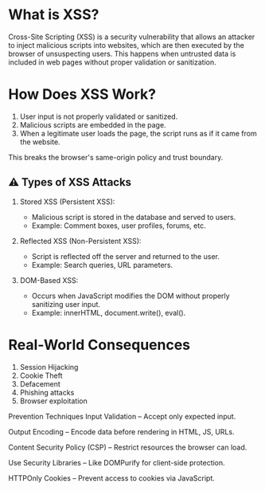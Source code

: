 # What is XSS?

Cross-Site Scripting (XSS) is a security vulnerability that allows an attacker to inject malicious scripts into websites, which are then executed by the browser of unsuspecting users. This happens when untrusted data is included in web pages without proper validation or sanitization.

# How Does XSS Work?

1. User input is not properly validated or sanitized.
2. Malicious scripts are embedded in the page.
3. When a legitimate user loads the page, the script runs as if it came from the website.

This breaks the browser's same-origin policy and trust boundary.

## ⚠️ Types of XSS Attacks

1. Stored XSS (Persistent XSS):

   - Malicious script is stored in the database and served to users.
   - Example: Comment boxes, user profiles, forums, etc.

2. Reflected XSS (Non-Persistent XSS):

   - Script is reflected off the server and returned to the user.
   - Example: Search queries, URL parameters.

3. DOM-Based XSS:

   - Occurs when JavaScript modifies the DOM without properly sanitizing user input.
   - Example: innerHTML, document.write(), eval().

# Real-World Consequences

1. Session Hijacking
2. Cookie Theft
3. Defacement
4. Phishing attacks
5. Browser exploitation

Prevention Techniques
Input Validation – Accept only expected input.

Output Encoding – Encode data before rendering in HTML, JS, URLs.

Content Security Policy (CSP) – Restrict resources the browser can load.

Use Security Libraries – Like DOMPurify for client-side protection.

HTTPOnly Cookies – Prevent access to cookies via JavaScript.
